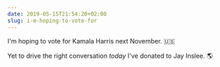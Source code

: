 ```yaml
---
date: 2019-05-15T21:54:20+02:00
slug: i-m-hoping-to-vote-for
---
```

I'm hoping to vote for Kamala Harris next November. 🇺🇸

Yet to drive the right conversation _today_ I've donated to Jay Inslee. 🌎

